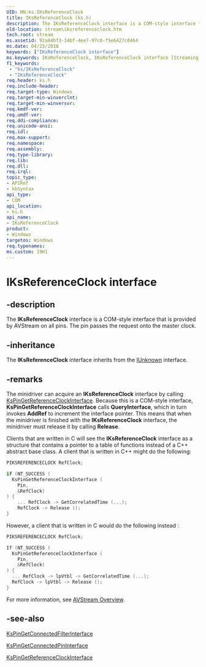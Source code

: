 ```yaml
---
UID: NN:ks.IKsReferenceClock
title: IKsReferenceClock (ks.h)
description: The IKsReferenceClock interface is a COM-style interface that is provided by AVStream on all pins. The pin passes the request onto the master clock.
old-location: stream\iksreferenceclock.htm
tech.root: stream
ms.assetid: 92a84bf3-34bf-4ee7-97c0-f5e6427c0464
ms.date: 04/23/2018
keywords: ["IKsReferenceClock interface"]
ms.keywords: IKsReferenceClock, IKsReferenceClock interface [Streaming Media Devices], IKsReferenceClock interface [Streaming Media Devices],described, avintfc_7146002a-d8ab-4789-b752-863f8b2d94d2.xml, ks/IKsReferenceClock, stream.iksreferenceclock
f1_keywords:
 - "ks/IKsReferenceClock"
 - "IKsReferenceClock"
req.header: ks.h
req.include-header: 
req.target-type: Windows
req.target-min-winverclnt: 
req.target-min-winversvr: 
req.kmdf-ver: 
req.umdf-ver: 
req.ddi-compliance: 
req.unicode-ansi: 
req.idl: 
req.max-support: 
req.namespace: 
req.assembly: 
req.type-library: 
req.lib: 
req.dll: 
req.irql: 
topic_type:
- APIRef
- kbSyntax
api_type:
- COM
api_location:
- ks.h
api_name:
- IKsReferenceClock
product:
- Windows
targetos: Windows
req.typenames: 
ms.custom: 19H1
---
```


# IKsReferenceClock interface

## -description

The **IKsReferenceClock** interface is a COM-style interface that is provided by AVStream on all pins. The pin passes the request onto the master clock.

## -inheritance

The **IKsReferenceClock** interface inherits from the [IUnknown](https://docs.microsoft.com/windows/win32/api/unknwn/nn-unknwn-iunknown) interface.

## -remarks

The minidriver can acquire an **IKsReferenceClock** interface by calling [KsPinGetReferenceClockInterface](https://docs.microsoft.com/windows-hardware/drivers/ddi/ks/nf-ks-kspingetreferenceclockinterface). Because this is a COM-style interface, **KsPinGetReferenceClockInterface** calls **QueryInterface**, which in turn invokes **AddRef** to increment the interface pointer. This means that when the minidriver is finished with the **IKsReferenceClock** interface, the minidriver must release it by calling **Release**.

Clients that are written in C will see the **IKsReferenceClock** interface as a structure that contains a pointer to a table of functions instead of a C++ abstract base class. A client that is written in C++ might do the following:

```cpp
PIKSREFERENCECLOCK RefClock;

if (NT_SUCCESS (
  KsPinGetReferenceClockInterface (
    Pin,
    &RefClock)
) {
    ... RefClock -> GetCorrelatedTime (...);
    RefClock -> Release ();
}
```

However, a client that is written in C would do the following instead :

```cpp
PIKSREFERENCECLOCK RefClock;

If (NT_SUCCESS (
  KsPinGetReferenceClockInterface (
    Pin,
    &RefClock)
) {
  ... RefClock -> lpVtbl -> GetCorrelatedTime (...);
  RefClock -> lpVtbl -> Release ();
}
```

For more information, see [AVStream Overview](https://docs.microsoft.com/windows-hardware/drivers/stream/avstream-overview).

## -see-also

[KsPinGetConnectedFilterInterface](https://docs.microsoft.com/windows-hardware/drivers/ddi/ks/nf-ks-kspingetconnectedfilterinterface)

[KsPinGetConnectedPinInterface](https://docs.microsoft.com/windows-hardware/drivers/ddi/ks/nf-ks-kspingetconnectedpininterface)

[KsPinGetReferenceClockInterface](https://docs.microsoft.com/windows-hardware/drivers/ddi/ks/nf-ks-kspingetreferenceclockinterface)
